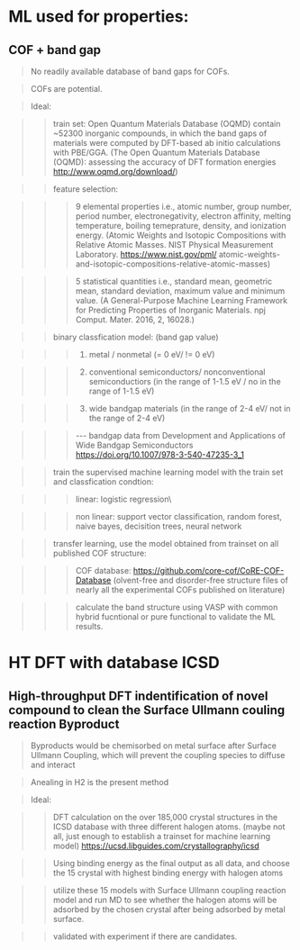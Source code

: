# ML used for properties:

## COF + band gap

> No readily available database of band gaps for COFs.

> COFs are potential.

> Ideal:

>> train set: Open Quantum Materials Database (OQMD) contain ~52300 inorganic compounds, in which the band gaps of materials were computed by DFT-based ab initio calculations with PBE/GGA. (The Open Quantum Materials Database (OQMD): assessing the accuracy of DFT formation energies http://www.oqmd.org/download/)

>> feature selection: 

>>> 9 elemental properties i.e., atomic number, group number, period number, electronegativity, electron affinity, melting temperature, boiling temeprature, density, and ionization energy. (Atomic Weights and Isotopic Compositions with Relative Atomic Masses. NIST Physical Measurement Laboratory. https://www.nist.gov/pml/ atomic-weights-and-isotopic-compositions-relative-atomic-masses)

>>> 5 statistical quantities i.e., standard mean, geometric mean, standard deviation, maximum value and minimum value. (A General-Purpose Machine Learning Framework for Predicting Properties of Inorganic Materials. npj Comput. Mater. 2016, 2, 16028.)

>> binary classfication model: (band gap value)

>>> 1. metal / nonmetal (= 0 eV/ != 0 eV)

>>> 2. conventional semiconductors/ nonconventional semiconductiors (in the range of 1-1.5 eV / no in the range of 1-1.5 eV)

>>> 3. wide bandgap materials (in the range of 2-4 eV/ not in the range of 2-4 eV)

>>> --- bandgap data from Development and Applications of Wide Bandgap Semiconductors https://doi.org/10.1007/978-3-540-47235-3_1

>> train the supervised machine learning model with the train set and classfication condtion:

>>> linear: logistic regression\

>>> non linear: support vector classification, random forest, naive bayes, decisition trees, neural network

>> transfer learning, use the model obtained from trainset on all published COF structure:

>>> COF database: https://github.com/core-cof/CoRE-COF-Database (olvent-free and disorder-free structure files of nearly all the experimental COFs published on literature)

>>> calculate the band structure using VASP with common hybrid fucntional or pure functional to validate the ML results.


# HT DFT with database ICSD

## High-throughput DFT indentification of novel compound to clean the Surface Ullmann couling reaction Byproduct

> Byproducts would be chemisorbed on metal surface after Surface Ullmann Coupling, which will prevent the coupling species to diffuse and interact

> Anealing in H2 is the present method

> Ideal:

>> DFT calculation on the over 185,000 crystal structures in the ICSD database with three different halogen atoms. (maybe not all, just enough to establish a trainset for machine learning model) https://ucsd.libguides.com/crystallography/icsd

>> Using binding energy as the final output as all data, and choose the 15 crystal with highest binding energy with halogen atoms

>> utilize these 15 models with Surface Ullmann coupling reaction model and run MD to see whether the halogen atoms will be adsorbed by the chosen crystal after being adsorbed by metal surface.

>> validated with experiment if there are candidates.
